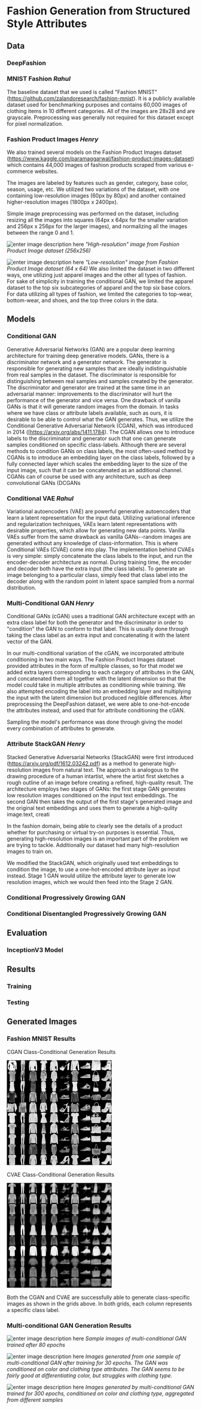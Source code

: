 # Fashion Generation from Structured Style Attributes

## Data 

### DeepFashion 

### MNIST Fashion  *Rahul*

The baseline dataset that we used is called "Fashion MNIST" (https://github.com/zalandoresearch/fashion-mnist). It is a publicly available dataset used for benchmarking purposes and contains 60,000 images of clothing items in 10 different categories. All of the images are 28x28 and are grayscale. Preprocessing was generally not required for this dataset except for pixel normalization. 

### Fashion Product Images *Henry*

We also trained several models on the Fashion Product Images dataset (https://www.kaggle.com/paramaggarwal/fashion-product-images-dataset) which contains 44,000 images of fashion products scraped from various e-commerce websites. 

The images are labeled by features such as gender, category, base color, season, usage, etc. We utilized two variations of the dataset, with one containing low-resolution images (60px by 80px) and another contained higher-resolution images (1800px x 2400px).

Simple image preprocessing was performed on the dataset, including resizing all the images into squares (64px x 64px for the smaller variation and 256px x 256px for the larger images), and normalizing all the images between the range 0 and 1.

![enter image description here](https://i.imgur.com/yTYRc9B.png)
*"High-resolution" image from Fashion Product Image dataset (256x256)*

![enter image description here](https://i.imgur.com/kr08sRP.png)
*"Low-resolution" image from Fashion Product Image dataset (64 x 64)*
We also limited the dataset in two different ways, one utilizing just apparel images and the other all types of fashion. For sake of simplicity in training the conditional GAN, we limited the apparel dataset to the top six subcategories of apparel and the top six base colors. For data utilizing all types of fashion, we limited the categories to top-wear, bottom-wear, and shoes, and the top three colors in the data.

## Models

### Conditional GAN

Generative Adversarial Networks (GAN) are a popular deep learning architecture for training deep generative models. GANs, there is a discriminator network and a generator network. The generator is responsible for generating new samples that are ideally indistinguishable from real samples in the dataset. The discriminator is responsible for distinguishing between real samples and samples created by the generator. The discriminator and generator are trained at the same time in an adversarial manner: improvements to the discriminator will hurt the performance of the generator and vice versa. One drawback of vanilla GANs is that it will generate random images from the domain. In tasks where we have class or attribute labels available, such as ours, it is desirable to be able to control what the GAN generates. Thus, we utilize the Conditional Generative Adversarial Network (CGAN), which was introduced in 2014 ([https://arxiv.org/abs/1411.1784). The CGAN allows one to introduce labels to the discriminator and generator such that one can generate samples conditioned on specific class-labels. Although there are several methods to condition GANs on class labels, the most often-used method by  CGANs is to introduce an embedding layer on the class labels, followed by a fully connected layer which scales the embedding layer to the size of the input image, such that it can be concatenated as an additional channel. CGANs can of course be used with any architecture, such as deep convolutional GANs (DCGANs 

### Conditional VAE *Rahul*

Variational autoencoders (VAE) are powerful generative autoencoders that learn a latent representation for the input data. Utilizing variational inference and regularization techniques, VAEs learn latent representations with desirable properties, which allow for generating new data points. Vanilla VAEs suffer from the same drawback as vanilla GANs--random images are generated without any knowledge of class-information. This is where Conditional VAEs (CVAE) come into play. The implementation behind CVAEs is very simple: simply concatenate the class labels to the input, and run the encoder-decoder architecture as normal. During training time, the encoder and decoder both have the extra input (the class labels). To generate an image belonging to a particular class, simply feed that class label into the decoder along with the random point in latent space sampled from a normal distribution.

### Multi-Conditional GAN *Henry*
Conditional GANs (cGAN) uses a traditional GAN architecture except with an extra class label for both the generator and the discriminator in order to "condition" the GAN to conform to that label. This is usually done through taking the class label as an extra input and concatenating it with the latent vector of the GAN.

In our multi-conditional variation of the cGAN, we incorporated attribute conditioning in two main ways. The Fashion Product Images dataset provided attributes in the form of multiple classes, so for that model we added extra layers corresponding to each category of attributes in the GAN, and concatenated them all together with the latent dimension so that the model could take in multiple attributes as conditioning while training. We also attempted encoding the label into an embedding layer and multiplying the input with the latent dimension but produced neglible differences. After preprocessing the DeepFashion dataset, we were able to one-hot-encode the attributes instead, and used that for attribute conditioning the cGAN.

Sampling the model's performance was done through giving the model every combination of attributes to generate.

### Attribute StackGAN *Henry*
Stacked Generative Adversarial Networks (StackGAN) were first introduced (https://arxiv.org/pdf/1612.03242.pdf) as a method to generate high-resolution images from natural text. The approach is analogous to the drawing procedure of a human intartist, where the artist first sketches a rough outline of an image before creating a refined, high-quality result. The architecture employs two stages of GANs: the first stage GAN generates low resolution images conditioned on the input text embeddings. The second GAN then takes the output of the first stage's generated image and the original text embeddings and uses them to generate a high-qulity image.text, creati

In the fashion domain, being able to clearly see the details of a product whether for purchasing or virtual try-on purposes is essential. Thus, generating high-resolution images is an important part of the problem we are trying to tackle. Additionally our dataset had many high-resolution images to train on.

We modified the StackGAN, which originally used text embeddings to condition the image, to use a one-hot-encoded attribute layer as input instead. Stage 1 GAN would utilize the attribute layer to generate low resolution images, which we would then feed into the Stage 2 GAN.


### Conditional Progressively Growing GAN

### Conditional Disentangled Progressively Growing GAN

## Evaluation

### InceptionV3 Model


## Results

### Training

### Testing

## Generated Images

### Fashion MNIST Results

CGAN Class-Conditional Generation Results

![CGAN Class-Conditional Generation Results](https://raw.githubusercontent.com/hg1722/fashionista/master/CGAN.png?token=ABFA6BMN5FQJQR4UFRKEMTK56IDMO)

CVAE Class-Conditional Generation Results

![CVAE Class-Conditional Generation Results](https://raw.githubusercontent.com/hg1722/fashionista/master/CVAE.png?token=ABFA6BK4JA776OWUEODYXDK56IDUM)

Both the CGAN and CVAE are successfully able to generate class-specific images as shown in the grids above. In both grids, each column represents a specific class label. 

### Multi-conditional GAN Generation Results

![enter image description here](https://i.imgur.com/7RJfm0S.png)
*Sample images of multi-conditional GAN trained after 80 epochs*

![enter image description here](https://i.imgur.com/Tr7OTMj.png)
*Images generated from one sample of multi-conditional GAN after training for 30 epochs. The GAN was conditioned on color and clothing type attributes. The GAN seems to be fairly good at differentiating color, but struggles with clothing type.*

![enter image description here](https://i.imgur.com/O70Szk7.png)
*Images generated by multi-conditional GAN trained for 300 epochs, conditioned on color and clothing type, aggregated from different samples*
<!--stackedit_data:
eyJwcm9wZXJ0aWVzIjoiZXh0ZW5zaW9uczpcbiAgcHJlc2V0Oi
BnZm1cbiAga2F0ZXg6XG4gICAgZW5hYmxlZDogdHJ1ZVxuIiwi
aGlzdG9yeSI6Wzc2NjE3MTc1NiwxNjAwMDgxMjYsMTkzNDExMD
YyNiwxMzM2Mjc5NDI5LDQzMDE3MzM0NSwtMTQ5NzQxMTIyMiwx
NDU1MDExNDM0LDcxNTAwNTEzNyw0MDIwMDAyNTEsMTc5NjEyNj
QwOCwxNjUyOTE0Mjc5LDM4ODUzNjI4OSwtMTQ4OTE1MjcyMSwt
NzkxMTY2MzUxLDMzNzAzNzM5LDE4OTg5MTAzNjIsMTI4NzIxMj
Q4NSwtMTc0ODQ3Njk2MCwtODU0MDQ5MDY2LC02NjQ5NjI1NDFd
fQ==
-->